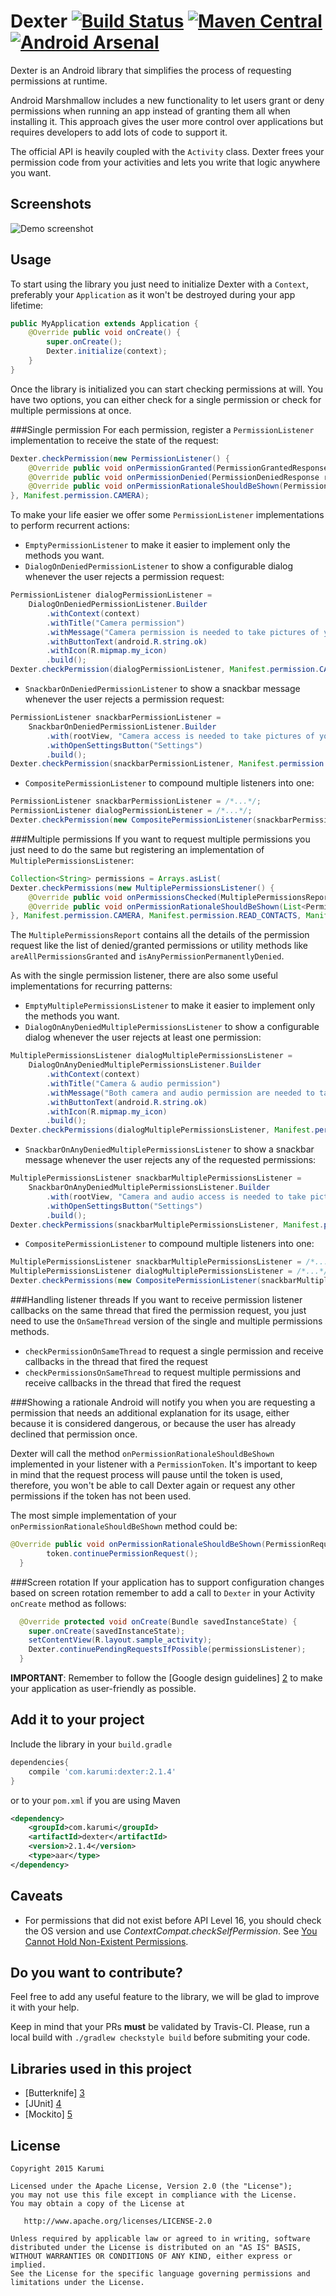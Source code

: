 Dexter [![Build Status](https://travis-ci.org/Karumi/Dexter.svg?branch=master)](https://travis-ci.org/Karumi/Dexter) [![Maven Central](https://maven-badges.herokuapp.com/maven-central/com.karumi/dexter/badge.svg)](https://maven-badges.herokuapp.com/maven-central/com.karumi/dexter) [![Android Arsenal](https://img.shields.io/badge/Android%20Arsenal-Dexter-green.svg?style=true)](https://android-arsenal.com/details/1/2804)
======


Dexter is an Android library that simplifies the process of requesting permissions at runtime.

Android Marshmallow includes a new functionality to let users grant or deny permissions when running an app instead of granting them all when installing it. This approach gives the user more control over applications but requires developers to add lots of code to support it.

The official API is heavily coupled with the ``Activity`` class.
Dexter frees your permission code from your activities and lets you write that logic anywhere you want.


Screenshots
-----------

![Demo screenshot][1]

Usage
-----

To start using the library you just need to initialize Dexter with a ``Context``, preferably your ``Application`` as it won't be destroyed during your app lifetime:

```java
public MyApplication extends Application {
	@Override public void onCreate() {
		super.onCreate();
		Dexter.initialize(context);
	}
}
```

Once the library is initialized you can start checking permissions at will. You have two options, you can either check for a single permission or check for multiple permissions at once.

###Single permission 
For each permission, register a ``PermissionListener`` implementation to receive the state of the request:

```java
Dexter.checkPermission(new PermissionListener() {
	@Override public void onPermissionGranted(PermissionGrantedResponse response) {/* ... */}
	@Override public void onPermissionDenied(PermissionDeniedResponse response) {/* ... */}
	@Override public void onPermissionRationaleShouldBeShown(PermissionRequest permission, PermissionToken token) {/* ... */}
}, Manifest.permission.CAMERA);
```

To make your life easier we offer some ``PermissionListener`` implementations to perform recurrent actions:

* ``EmptyPermissionListener`` to make it easier to implement only the methods you want.
* ``DialogOnDeniedPermissionListener`` to show a configurable dialog whenever the user rejects a permission request:

```java
PermissionListener dialogPermissionListener =
	DialogOnDeniedPermissionListener.Builder
		.withContext(context)
		.withTitle("Camera permission")
		.withMessage("Camera permission is needed to take pictures of your cat")
		.withButtonText(android.R.string.ok)
		.withIcon(R.mipmap.my_icon)
		.build();
Dexter.checkPermission(dialogPermissionListener, Manifest.permission.CAMERA);
```

* ``SnackbarOnDeniedPermissionListener`` to show a snackbar message whenever the user rejects a permission request:

```java
PermissionListener snackbarPermissionListener =
	SnackbarOnDeniedPermissionListener.Builder
		.with(rootView, "Camera access is needed to take pictures of your dog")
		.withOpenSettingsButton("Settings")
		.build();
Dexter.checkPermission(snackbarPermissionListener, Manifest.permission.CAMERA);
```

* ``CompositePermissionListener`` to compound multiple listeners into one:

```java
PermissionListener snackbarPermissionListener = /*...*/;
PermissionListener dialogPermissionListener = /*...*/;
Dexter.checkPermission(new CompositePermissionListener(snackbarPermissionListener, dialogPermissionListener, /*...*/), Manifest.permission.CAMERA);
```

###Multiple permissions
If you want to request multiple permissions you just need to do the same but registering an implementation of ``MultiplePermissionsListener``:

```java
Collection<String> permissions = Arrays.asList(
Dexter.checkPermissions(new MultiplePermissionsListener() {
	@Override public void onPermissionsChecked(MultiplePermissionsReport report) {/* ... */}
	@Override public void onPermissionRationaleShouldBeShown(List<PermissionRequest> permissions, PermissionToken token) {/* ... */}
}, Manifest.permission.CAMERA, Manifest.permission.READ_CONTACTS, Manifest.permission.RECORD_AUDIO);
```

The ``MultiplePermissionsReport`` contains all the details of the permission request like the list of denied/granted permissions or utility methods like ``areAllPermissionsGranted`` and ``isAnyPermissionPermanentlyDenied``.

As with the single permission listener, there are also some useful implementations for recurring patterns:

* ``EmptyMultiplePermissionsListener`` to make it easier to implement only the methods you want.
* ``DialogOnAnyDeniedMultiplePermissionsListener`` to show a configurable dialog whenever the user rejects at least one permission:

```java
MultiplePermissionsListener dialogMultiplePermissionsListener =
	DialogOnAnyDeniedMultiplePermissionsListener.Builder
		.withContext(context)
		.withTitle("Camera & audio permission")
		.withMessage("Both camera and audio permission are needed to take pictures of your cat")
		.withButtonText(android.R.string.ok)
		.withIcon(R.mipmap.my_icon)
		.build();
Dexter.checkPermissions(dialogMultiplePermissionsListener, Manifest.permission.CAMERA, Manifest.permission.READ_CONTACTS, Manifest.permission.RECORD_AUDIO);
```

* ``SnackbarOnAnyDeniedMultiplePermissionsListener`` to show a snackbar message whenever the user rejects any of the requested permissions:

```java
MultiplePermissionsListener snackbarMultiplePermissionsListener =
	SnackbarOnAnyDeniedMultiplePermissionsListener.Builder
		.with(rootView, "Camera and audio access is needed to take pictures of your dog")
		.withOpenSettingsButton("Settings")
		.build();
Dexter.checkPermissions(snackbarMultiplePermissionsListener, Manifest.permission.CAMERA, Manifest.permission.READ_CONTACTS, Manifest.permission.RECORD_AUDIO);
```

* ``CompositePermissionListener`` to compound multiple listeners into one:

```java
MultiplePermissionsListener snackbarMultiplePermissionsListener = /*...*/;
MultiplePermissionsListener dialogMultiplePermissionsListener = /*...*/;
Dexter.checkPermissions(new CompositePermissionListener(snackbarMultiplePermissionsListener, dialogMultiplePermissionsListener, /*...*/), Manifest.permission.CAMERA, Manifest.permission.RECORD_AUDIO);
```

###Handling listener threads
If you want to receive permission listener callbacks on the same thread that fired the permission request, you just need to use the ``OnSameThread`` version of the single and multiple permissions methods.

* ``checkPermissionOnSameThread`` to request a single permission and receive callbacks in the thread that fired the request
* ``checkPermissionsOnSameThread`` to request multiple permissions and receive callbacks in the thread that fired the request

###Showing a rationale
Android will notify you when you are requesting a permission that needs an additional explanation for its usage, either because it is considered dangerous, or because the user has already declined that permission once.

Dexter will call the method ``onPermissionRationaleShouldBeShown`` implemented in your listener with a ``PermissionToken``. It's important to keep in mind that the request process will pause until the token is used, therefore, you won't be able to call Dexter again or request any other permissions if the token has not been used.

The most simple implementation of your ``onPermissionRationaleShouldBeShown`` method could be:

```java
@Override public void onPermissionRationaleShouldBeShown(PermissionRequest permission, PermissionToken token) {
		token.continuePermissionRequest();
  }
```

###Screen rotation
If your application has to support configuration changes based on screen rotation remember to add a call to ``Dexter`` in your Activity ``onCreate`` method as follows:

```java
  @Override protected void onCreate(Bundle savedInstanceState) {
    super.onCreate(savedInstanceState);
    setContentView(R.layout.sample_activity);
    Dexter.continuePendingRequestsIfPossible(permissionsListener);
  }
```

**IMPORTANT**: Remember to follow the [Google design guidelines] [2] to make your application as user-friendly as possible.

Add it to your project
----------------------

Include the library in your ``build.gradle``

```groovy
dependencies{
    compile 'com.karumi:dexter:2.1.4'
}
```

or to your ``pom.xml`` if you are using Maven

```xml
<dependency>
    <groupId>com.karumi</groupId>
    <artifactId>dexter</artifactId>
    <version>2.1.4</version>
    <type>aar</type>
</dependency>

```
Caveats
-------
* For permissions that did not exist before API Level 16, you should check the OS version and use *ContextCompat.checkSelfPermission*. See [You Cannot Hold Non-Existent Permissions](https://commonsware.com/blog/2015/11/09/you-cannot-hold-nonexistent-permissions.html).

Do you want to contribute?
--------------------------

Feel free to add any useful feature to the library, we will be glad to improve it with your help.

Keep in mind that your PRs **must** be validated by Travis-CI. Please, run a local build with ``./gradlew checkstyle build`` before submiting your code.


Libraries used in this project
------------------------------

* [Butterknife] [3]
* [JUnit] [4]
* [Mockito] [5]

License
-------

    Copyright 2015 Karumi

    Licensed under the Apache License, Version 2.0 (the "License");
    you may not use this file except in compliance with the License.
    You may obtain a copy of the License at

       http://www.apache.org/licenses/LICENSE-2.0

    Unless required by applicable law or agreed to in writing, software
    distributed under the License is distributed on an "AS IS" BASIS,
    WITHOUT WARRANTIES OR CONDITIONS OF ANY KIND, either express or implied.
    See the License for the specific language governing permissions and
    limitations under the License.

[1]: ./art/sample.gif
[2]: http://www.google.es/design/spec/patterns/permissions.html
[3]: https://github.com/JakeWharton/butterknife
[4]: https://github.com/junit-team/junit
[5]: https://github.com/mockito/mockito

